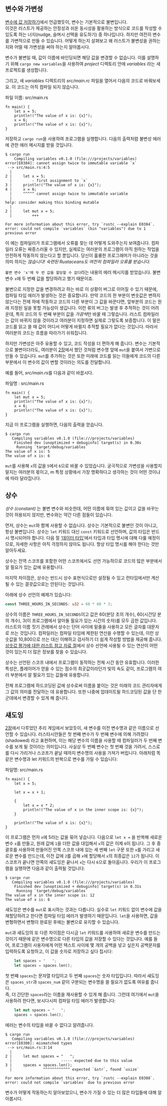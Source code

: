 ## 변수와 가변성  
  
[변수에 값 저장하기](https://doc.rust-lang.org/book/ch02-00-guessing-game-tutorial.html#storing-values-with-variables)에서 언급했듯이, 변수는 기본적으로 불변입니다.  
이것은 러스트가 제공하는 안정성과 쉬운 동시성을 활용하는 방식으로 코드를 작성할 수 있도록 하는 너지(nudge, 슬며시 선택을 유도하기) 중 하나입니다.  하지만 여전히 변수를 가변적으로 만들 수 있습니다. 
어떻게 하는지 살펴보고 왜 러스트가 불변성을 권하는지와 어떨 때 가변성을 써야 하는지 알아봅시다.  

변수가 불변일 때, 값이 이름에 바인딩되면 해당 값을 변경할 수 없습니다. 이를 설명하기 위해  `cargo new variables`을 사용하여 *project* 디렉토리 안에 *variables* 라는 새 프로젝트를 생성합니다.  

그리고, 새 *variables* 디렉트리의 *src/main.rc* 파일을 열어서 다음의 코드로 바꿔보세요. 이 코드는 아직 컴파일 되지 않습니다.  

파일 이름: src/main.rs  
  
```rust,editable
fn main() {
    let x = 5;
    println!("The value of x is: {x}");
    x = 6;
    println!("The value of x is: {x}");
}
```  

저장하고 `cargo run`을 사용하여 프로그램을 실행합니다. 다음의 출력처럼 불변성 에러에 관한 에러 메시지를 받을 것입니다.  

```shell
$ cargo run
    Compiling variables v0.1.0 (file:///projects/variables)
error[E0384]: cannot assign twice to immutable variable `x`
 --> src/main.rs:4:5
  |
2 |     let x = 5;
  |         - first assignment to `x`
3 |     println!("The value of x is: {x}");
4 |     x = 6;
  |     ^^^^^ cannot assign twice to immutable variable
  |
help: consider making this binding mutable
  |
2 |     let mut x = 5;
  |         +++

For more information about this error, try `rustc --explain E0384`.
error: could not compile `variables` (bin "variables") due to 1 previous error

```

이 예는 컴파일러가 프로그램에서 오류를 찾는 데 어떻게 도와주는지 보여줍니다. 컴파일러 오류는 짜증스러울 수 있지만, 실제로는 여러분의 프로그램이 아직 원하는 작업을 안전하게 작동하지 않는다고 할 뿐입니다. 당신이 훌륭한 프로그래머가 아니라는 것을 의미 하지는 *않습니다! 숙련된 Rustaceans도 여전히 컴파일러 오류를 받습니다.*  

`불변 변수 'x'에 두 번 값을 할당할 수 없다`라는 내용의 에러 메시지를 받았습니다. 불변 변수 `x`에 두 번째 값을 할당하려고 했기 때문이죠.

불변으로 지정한 값을 변경하려고 하는 바로 이 상황이 버그로 이어질 수 있기 때문에, 컴파일 타임 에러가 발생하는 것은 중요합니다. 만약 코드의 한 부분이 변숫값은 변하지 않는다는 전제 하에 작동하고 코드의 다른 부분이 그 값을 바꾼다면, 앞부분의 코드는 원래 지정된 일을 못할 가능성이 생깁니다. 이런 류의 버그는 발생 후 추적하는 것이 어려운데, 특히 코드의 두 번째 부분이 값을 *가끔씩*만 바꿀 때 그렇습니다. 러스트 컴파일러는 값이 바뀌지 않을 것이라고 여러분이 지정하면 실제로 그렇도록 보증합니다. 이 말은 코드를 읽고 쓸 때 값이 어디서 어떻게 바뀔지 추적할 필요가 없다는 것입니다. 따라서 여러분의 코드는 흐름을 따라가기 쉬워집니다.

하지만 가변성은 아주 유용할 수 있고, 코드 작성을 더 편하게 해 줍니다. 변수는 기본적으로 불변이더라도, 여러분이 [2장](Guessing_game.md)에서 했던 것처럼 변수명 앞에 `mut`을 붙여서 가변으로 만들 수 있습니다. `mut`를 추가하는 것은 또한 미래에 코드를 읽는 이들에게 코드의 다른 부분에서 이 변수의 값이 변할 것이라는 의도를 전달합니다.   

예를 들어, *src/main.rs*를 다음과 같이 바꿉시다.   
   
파일명 : src/main.rs

``` rust, editable
fn main() {
    let mut x = 5;
    println!("The value of x is: {x}");
    x = 6;
    println!("The value of x is: {x}");
}
```
   
지금 이 프로그램을 실행하면, 다음의 출력을 얻습니다.   
   
``` console
$ cargo run
   Compiling variables v0.1.0 (file:///projects/variables)
    Finished dev [unoptimized + debuginfo] target(s) in 0.30s
     Running `target/debug/variables`
The value of x is: 5
The value of x is: 6
```
  
`mut`를 사용해 `x`의 값을 `5`에서 `6`으로 바꿀 수 있었습니다. 궁극적으로 가변성을 사용할지 말지는 여러분의 몫이고,  m
특정 상황에서 가장 명확하다고 생각하는 것이 어떤 것이냐에 따라 달라집니다.  

## 상수  

*상수 (constant)* 는 불변 변수와 비슷한데, 어떤 이름에 묶여 있는 값이고 값을 바꾸는 것이 허용되지 않지만, 변수와는 약간 다른 점들이 있습니다.  

먼저, 상수는 `mut`와 함께 사용할 수 없습니다. 상수는 기본적으로 불변인 것이 아니고, 항상 불변입니다. 상수는 `let` 키워드 대신 `const` 키워드로 선언하며, 값의 타입은 반드시 명시되어야 합니다. 다음 절 [‘데이터 타입’](Data_Types.md)에서 타입과 타입 명시에 대해 다룰 예정이므로, 자세한 사항은 아직 걱정하지 않아도 됩니다. 항상 타입 명시를 해야 한다는 것만 알아두세요.  

상수는 전역 스코프를 포함한 어떤 스코프에서도 선언 가능하므로 코드의 많은 부분에서 알 필요가 있는 값에 유용합니다.  

마지막 차이점은, 상수는 반드시 상수 표현식으로만 설정될 수 있고 런타임에서만 계산될 수 있는 결괏값으로는 안된다는 것입니다.  

아래에 상수 선언의 예제가 있습니다:  

``` rust
const THREE_HOURS_IN_SECONDS: u32 = 60 * 60 * 3;
``` 
  
상수의 이름은 `THREE_HOURS_IN_SECONDS`이고 값은 60(분당 초의 개수), 60(시간당 분의 개수), 3(이 프로그램에서 알아둘 필요가 있는 시간의 숫자)를 모두 곱한 값입니다. 러스트의 이름 짓기 관례에서 상수는 단어 사이에 밑줄을 사용하고 모든 글자를 대문자로 쓰는 것입니다. 컴파일러는 컴파일 타임에 제한된 연산을 수행할 수 있는데, 이런 상숫값을 10,800으로 쓰는 대신 이해하고 검사하기 더 쉽게 작성할 방법을 제공해 줍니다. [상숫값 평가에 대한 러스트 참고 자료 절](https://doc.rust-lang.org/reference/const_eval.html)에서 상수 선언에 사용될 수 있는 연산이 어떤 것이 있는지 더 많은 정보를 찾을 수 있습니다.

상수는 선언된 스코프 내에서 프로그램이 동작하는 전체 시간 동안 유효합니다. 이러한 특성은, 플레이어가 얻을 수 있는 점수의 최곳값이라던가 빛의 속도 같이, 프로그램의 여러 부분에서 알 필요가 있는 값들에 유용합니다.

전체 프로그램에 하드코딩된 값에 상수로써 이름을 붙이는 것은 미래의 코드 관리자에게 그 값의 의미를 전달하는 데 유용합니다. 또한 나중에 업데이트될 하드코딩된 값을 단 한 군데에서 변경할 수 있게 해 줍니다.  
  
  
## 섀도잉
  

[2장](Guessing_game.md)에서 다루었던 추리 게임에서 보았듯이, 새 변수를 이전 변수명과 같은 이름으로 선언할 수 있습니다. 러스타시안들은 첫 번째 변수가 두 번째 변수에 의해 가려졌다 (shadowed) 라고 표현하며, 이는 해당 변수의 이름을 사용할 때 컴파일러가 두 번째 변수를 보게 될 것이라는 의미입니다. 사실상 두 번째 변수는 첫 번째 것을 가려서, 스스로를 다시 가리거나 스코프가 끝날 때까지 변수명의 사용을 가져가 버립니다. 아래처럼 똑같은 변수명과 let 키워드의 반복으로 변수를 가릴 수 있습니다:

파일명: src/main.rs

``` rust, editable  
fn main() {
    let x = 5;

    let x = x + 1;

    {
        let x = x * 2;
        println!("The value of x in the inner scope is: {x}");
    }

    println!("The value of x is: {x}");
}  
```
  
이 프로그램은 먼저 `x`에 5라는 값을 묶어 넣습니다. 다음으로 `let x =` 을 반복해 새로운 변수 `x`를 만들고, 원래 값에 `1`을 더한 값을 대입해서 `x`의 값은 이제 `6`이 됩니다. 그 후 중괄호를 사용하여 만들어진 안쪽 스코프 내에 있는 세 번째 `let` 구문 또한 `x`를 가리고 새로운 변수를 만드는데, 이전 값에 `2`를 곱해 `x`에 할당해서 `x`의 최종값은 `12`가 됩니다. 이 스코프가 끝나면 안쪽의 섀도잉은 끝나서 `x`는 다시 `6`으로 돌아옵니다. 우리가 이 프로그램을 실행하면 다음과 같이 출력될 것입니다:
  
``` console  
$ cargo run
   Compiling variables v0.1.0 (file:///projects/variables)
    Finished dev [unoptimized + debuginfo] target(s) in 0.31s
     Running `target/debug/variables`
The value of x in the inner scope is: 12
The value of x is: 6
```
  
섀도잉은 변수를 `mut`로 표시하는 것과는 다릅니다. 실수로 `let` 키워드 없이 변수에 값을 재할당하려고 한다면 컴파일 타임 에러가 발생하기 때문입니다. `let`을 사용하면, 값을 변형하면서 변형이 완료된 후에는 불변으로 유지할 수 있습니다. 

`mut`과 섀도잉의 또 다른 차이점은 다시금 `let` 키워드를 사용하여 새로운 변수를 만드는 것이기 때문에 같은 변수명으로 다른 타입의 값을 저장할 수 있다는 것입니다. 예를 들어, 프로그램이 사용자에게 어떤 텍스트 사이에 몇 개의 공백을 넣고 싶은지 공백문자를 입력하도록 요청하고, 이 값을 숫자로 저장하고 싶다 칩시다:
  
```rust
    let spaces = "   ";
    let spaces = spaces.len();
```
  
첫 번째 `spaces`는 문자열 타입이고 두 번째 `spaces`는 숫자 타입입니다. 따라서 섀도잉은 `spaces_str`과 `spaces_num` 같이 구분되는 변수명을 쓸 필요가 없도록 여유를 줍니다.  
즉, 더 간단한 `spaces`라는 이름을 재사용할 수 있게 해 줍니다. 그런데 여기에서 `mut`을 사용하려 한다면, 보시다시피 컴파일 타임 에러가 발생합니다:  

```rust
    let mut spaces = "   ";
    spaces = spaces.len();
```
  
에러는 변수의 타입을 바꿀 수 없다고 알려줍니다.  
  
  
```console
$ cargo run
   Compiling variables v0.1.0 (file:///projects/variables)
error[E0308]: mismatched types
 --> src/main.rs:3:14
  |
2 |     let mut spaces = "   ";
  |                      ----- expected due to this value
3 |     spaces = spaces.len();
  |              ^^^^^^^^^^^^ expected `&str`, found `usize`

For more information about this error, try `rustc --explain E0308`.
error: could not compile `variables` due to previous error
```
  
변수가 어떻게 작동하는지 알아보았으니, 변수가 가질 수 있는 더 많은 타입들에 대해 알아봅시다.  
